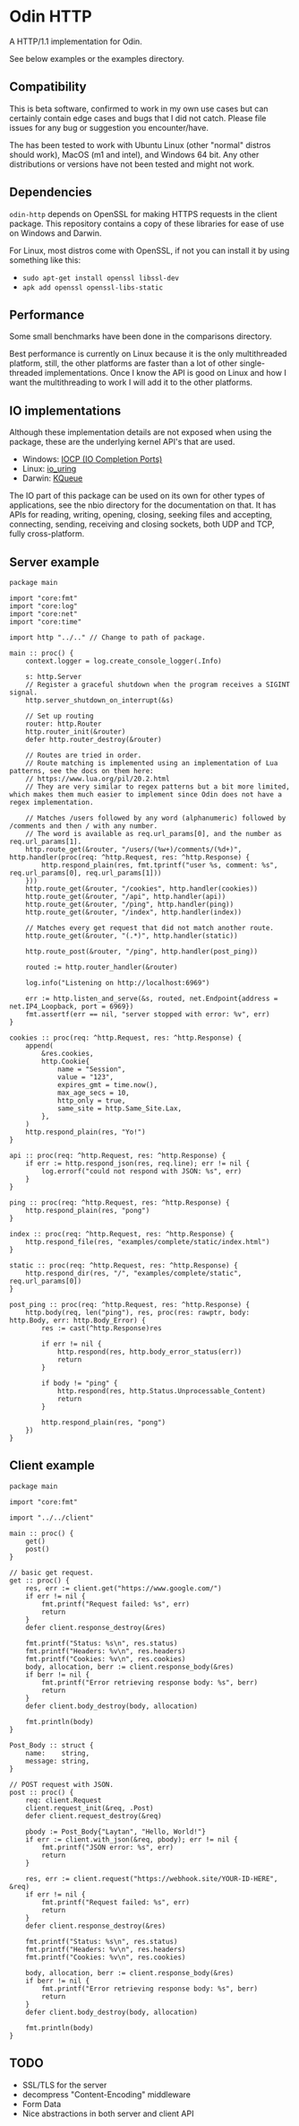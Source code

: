 # Odin HTTP

A HTTP/1.1 implementation for Odin.

See below examples or the examples directory.

## Compatibility

This is beta software, confirmed to work in my own use cases but can certainly contain edge cases and bugs that I did not catch.
Please file issues for any bug or suggestion you encounter/have.

The has been tested to work with Ubuntu Linux (other "normal" distros should work), MacOS (m1 and intel), and Windows 64 bit.
Any other distributions or versions have not been tested and might not work.

## Dependencies

`odin-http` depends on OpenSSL for making HTTPS requests in the client package.
This repository contains a copy of these libraries for ease of use on Windows and Darwin.

For Linux, most distros come with OpenSSL, if not you can install it by using something like this:
- `sudo apt-get install openssl libssl-dev`
- `apk add openssl openssl-libs-static`

## Performance

Some small benchmarks have been done in the comparisons directory.

Best performance is currently on Linux because it is the only multithreaded platform, still, the other platforms
are faster than a lot of other single-threaded implementations.
Once I know the API is good on Linux and how I want the multithreading to work I will add it to the other platforms.

## IO implementations

Although these implementation details are not exposed when using the package, these are the underlying kernel API's that are used.

- Windows: [IOCP (IO Completion Ports)](https://en.wikipedia.org/wiki/Input/output_completion_port)
- Linux:   [io_uring](https://en.wikipedia.org/wiki/Io_uring)
- Darwin:  [KQueue](https://en.wikipedia.org/wiki/Kqueue)

The IO part of this package can be used on its own for other types of applications, see the nbio directory for the documentation on that.
It has APIs for reading, writing, opening, closing, seeking files and accepting, connecting, sending, receiving and closing sockets, both UDP and TCP, fully cross-platform.

## Server example

```odin
package main

import "core:fmt"
import "core:log"
import "core:net"
import "core:time"

import http "../.." // Change to path of package.

main :: proc() {
	context.logger = log.create_console_logger(.Info)

	s: http.Server
	// Register a graceful shutdown when the program receives a SIGINT signal.
	http.server_shutdown_on_interrupt(&s)

	// Set up routing
	router: http.Router
	http.router_init(&router)
	defer http.router_destroy(&router)

	// Routes are tried in order.
	// Route matching is implemented using an implementation of Lua patterns, see the docs on them here:
	// https://www.lua.org/pil/20.2.html
	// They are very similar to regex patterns but a bit more limited, which makes them much easier to implement since Odin does not have a regex implementation.

	// Matches /users followed by any word (alphanumeric) followed by /comments and then / with any number.
	// The word is available as req.url_params[0], and the number as req.url_params[1].
	http.route_get(&router, "/users/(%w+)/comments/(%d+)", http.handler(proc(req: ^http.Request, res: ^http.Response) {
		http.respond_plain(res, fmt.tprintf("user %s, comment: %s", req.url_params[0], req.url_params[1]))
	}))
	http.route_get(&router, "/cookies", http.handler(cookies))
	http.route_get(&router, "/api", http.handler(api))
	http.route_get(&router, "/ping", http.handler(ping))
	http.route_get(&router, "/index", http.handler(index))

	// Matches every get request that did not match another route.
	http.route_get(&router, "(.*)", http.handler(static))

	http.route_post(&router, "/ping", http.handler(post_ping))

	routed := http.router_handler(&router)

	log.info("Listening on http://localhost:6969")

	err := http.listen_and_serve(&s, routed, net.Endpoint{address = net.IP4_Loopback, port = 6969})
	fmt.assertf(err == nil, "server stopped with error: %v", err)
}

cookies :: proc(req: ^http.Request, res: ^http.Response) {
	append(
		&res.cookies,
		http.Cookie{
			name = "Session",
			value = "123",
			expires_gmt = time.now(),
			max_age_secs = 10,
			http_only = true,
			same_site = http.Same_Site.Lax,
		},
	)
	http.respond_plain(res, "Yo!")
}

api :: proc(req: ^http.Request, res: ^http.Response) {
	if err := http.respond_json(res, req.line); err != nil {
		log.errorf("could not respond with JSON: %s", err)
	}
}

ping :: proc(req: ^http.Request, res: ^http.Response) {
	http.respond_plain(res, "pong")
}

index :: proc(req: ^http.Request, res: ^http.Response) {
	http.respond_file(res, "examples/complete/static/index.html")
}

static :: proc(req: ^http.Request, res: ^http.Response) {
	http.respond_dir(res, "/", "examples/complete/static", req.url_params[0])
}

post_ping :: proc(req: ^http.Request, res: ^http.Response) {
	http.body(req, len("ping"), res, proc(res: rawptr, body: http.Body, err: http.Body_Error) {
		res := cast(^http.Response)res

		if err != nil {
			http.respond(res, http.body_error_status(err))
			return
		}

		if body != "ping" {
			http.respond(res, http.Status.Unprocessable_Content)
			return
		}

		http.respond_plain(res, "pong")
	})
}
```

## Client example

```odin
package main

import "core:fmt"

import "../../client"

main :: proc() {
	get()
	post()
}

// basic get request.
get :: proc() {
	res, err := client.get("https://www.google.com/")
	if err != nil {
		fmt.printf("Request failed: %s", err)
		return
	}
	defer client.response_destroy(&res)

	fmt.printf("Status: %s\n", res.status)
	fmt.printf("Headers: %v\n", res.headers)
	fmt.printf("Cookies: %v\n", res.cookies)
	body, allocation, berr := client.response_body(&res)
	if berr != nil {
		fmt.printf("Error retrieving response body: %s", berr)
		return
	}
	defer client.body_destroy(body, allocation)

	fmt.println(body)
}

Post_Body :: struct {
	name:    string,
	message: string,
}

// POST request with JSON.
post :: proc() {
	req: client.Request
	client.request_init(&req, .Post)
	defer client.request_destroy(&req)

	pbody := Post_Body{"Laytan", "Hello, World!"}
	if err := client.with_json(&req, pbody); err != nil {
		fmt.printf("JSON error: %s", err)
		return
	}

	res, err := client.request("https://webhook.site/YOUR-ID-HERE", &req)
	if err != nil {
		fmt.printf("Request failed: %s", err)
		return
	}
	defer client.response_destroy(&res)

	fmt.printf("Status: %s\n", res.status)
	fmt.printf("Headers: %v\n", res.headers)
	fmt.printf("Cookies: %v\n", res.cookies)

	body, allocation, berr := client.response_body(&res)
	if berr != nil {
		fmt.printf("Error retrieving response body: %s", berr)
		return
	}
	defer client.body_destroy(body, allocation)

	fmt.println(body)
}
```

## TODO
 - SSL/TLS for the server
 - decompress "Content-Encoding" middleware
 - Form Data
 - Nice abstractions in both server and client API
